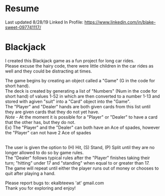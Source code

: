 # Resume
Last updated 8/28/19
Linked In Profile: https://www.linkedin.com/in/blake-sweet-097741117/

# Blackjack
I created this Blackjack game as a fun project for long car rides. <br/>
Please excuse the hairy code, there were little children in the car rides as well and they could be distracting at times. <br/>

The game begins by creating an object called a "Game" (G in the code for short hand). <br/>
The deck is created by generating a list of "Numbers" (Num in the code for short hand) of values 1-52 in which are then converted to a number 1-13 and stored with agiven "suit" into a "Card" object into the "Game".<br/>
The "Player" and "Dealer" hands are both given cards from this list until they are given cards that they do not yet have. <br/>
  *Note* - At the moment it is possible for a "Player" or "Dealer" to have a card that the other has, but they do not.<br/>
  Ex) The "Player" and the "Dealer" can both have an Ace of spades, however the "Player" can not have 2 Ace of spades<br/><br/>
  
The user is given the option to (H) Hit, (S) Stand, (P) Split until they are no longer allowed to do so by game rules. <br/>
The "Dealer" follows typical rules after the "Player" finishes taking their turn; "hitting" under 17 and "standing" when equal to or greater than 17. <br/>
The game will repeat until either the player runs out of money or chooses to quit after playing a hand.

Please report bugs to: ekalbteews 'at' gmail.com <br/>
Thank you for exploring and enjoy!
